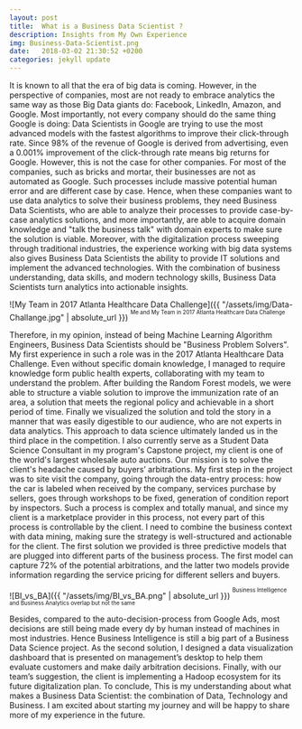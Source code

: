 ```yaml
---
layout: post
title:  What is a Business Data Scientist ?
description: Insights from My Own Experience
img: Business-Data-Scientist.png
date:   2018-03-02 21:30:52 +0200
categories: jekyll update
---
```

It is known to all that the era of big data is coming. However, in the perspective of companies, most are not ready to embrace analytics the same way as those Big Data giants do: Facebook, LinkedIn, Amazon, and Google. Most importantly, not every company should do the same thing Google is doing: Data Scientists in Google are trying to use the most advanced models with the fastest algorithms to improve their click-through rate. Since 98% of the revenue of Google is derived from advertising, even a 0.001% improvement of the click-through rate means big returns for Google. However, this is not the case for other companies. For most of the companies, such as bricks and mortar, their businesses are not as automated as Google. Such processes include massive potential human error and are different case by case. Hence, when these companies want to use data analytics to solve their business problems, they need Business Data Scientists, who are able to analyze their processes to provide case-by-case analytics solutions, and more importantly, are able to acquire domain knowledge and "talk the business talk" with domain experts to make sure the solution is viable. Moreover, with the digitalization process sweeping through traditional industries, the experience working with big data systems also gives Business Data Scientists the ability to provide IT solutions and implement the advanced technologies. With the combination of business understanding, data skills, and modern technology skills, Business Data Scientists turn analytics into actionable insights.



![My Team in 2017 Atlanta Healthcare Data Challenge]({{ "/assets/img/Data-Challange.jpg" | absolute_url }}) <sup><sup>Me and My Team in 2017 Atlanta Healthcare Data Challenge</sup></sup>

Therefore, in my opinion, instead of being Machine Learning Algorithm Engineers, Business Data Scientists should be "Business Problem Solvers". My first experience in such a role was in the 2017 Atlanta Healthcare Data Challenge. Even without specific domain knowledge, I managed to require knowledge form public health experts, collaborating with my team to understand the problem. After building the Random Forest models, we were able to structure a viable solution to improve the immunization rate of an area, a solution that meets the regional policy and achievable in a short period of time. Finally we visualized the solution and told the story in a manner that was easily digestible to our audience, who are not experts in data analytics. This approach to data science ultimately landed us in the third place in the competition. I also currently serve as a Student Data Science Consultant in my program's Capstone project, my client is one of the world's largest wholesale auto auctions. Our mission is to solve the client's headache caused by buyers’ arbitrations. My first step in the project was to site visit the company, going through the data-entry process: how the car is labeled when received by the company, services purchase by sellers, goes through workshops to be fixed, generation of condition report by inspectors. Such a process is complex and totally manual, and since my client is a marketplace provider in this process, not every part of this process is controllable by the client. I need to combine the business context with data mining, making sure the strategy is well-structured and actionable for the client. The first solution we provided is three predictive models that are plugged into different parts of the business process. The first model can capture 72% of the potential arbitrations, and the latter two models provide information regarding the service pricing for different sellers and buyers. 


![BI_vs_BA]({{ "/assets/img/BI_vs_BA.png" | absolute_url }}) <sup><sup>Business Intelligence and Business Analytics overlap but not the same</sup></sup>

Besides, compared to the auto-decision-process from Google Ads, most decisions are still being made every dy by human instead of machines in most industries. Hence Business Intelligence is still a big part of a Business Data Science project. As the second solution, I designed a data visualization dashboard that is presented on management’s desktop to help them evaluate customers and make daily arbitration decisions. Finally, with our team’s suggestion, the client is implementing a Hadoop ecosystem for its future digitalization plan. To conclude, This is my understanding about what makes a Business Data Scientist: the combination of Data, Technology and Business. I am excited about starting my journey and will be happy to share more of my experience in the future.